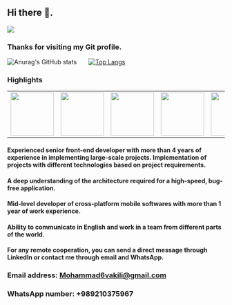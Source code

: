 ## Hi there 👋.

![](https://komarev.com/ghpvc/?username=mohammad6vakili&color=blueviolet)

### Thanks for visiting my Git profile.




![Anurag's GitHub stats](https://github-readme-stats.vercel.app/api?username=mohammad6vakili&show_icons=true&theme=tokyonight)
&nbsp;
&nbsp;
&nbsp;
[![Top Langs](https://github-readme-stats.vercel.app/api/top-langs/?username=mohammad6vakili&layout=compact&theme=tokyonight)](https://github.com/anuraghazra/github-readme-stats)



### Highlights
<table>
  <tr>
    <td><img src="https://cdn.iconscout.com/icon/free/png-64/javascript-24-1174950.png" width="100"></td>
        <td><img src="https://cdn.iconscout.com/icon/free/png-64/typescript-1174965.png" width="100"></td>
    <td><img src="https://cdn.iconscout.com/icon/free/png-64/react-3-1175109.png" width="100"></td>
    <td><img src="https://cdn.iconscout.com/icon/free/png-64/node-js-1174925.png" width="100"></td>
    <td><img src="https://cdn.iconscout.com/icon/free/png-64/electron-67-1175035.png" width="100"></td>
    <td><img src="https://cdn.iconscout.com/icon/free/png-64/html5-2474805-2056091.png" width="100"></td>
    <td><img src="https://cdn.iconscout.com/icon/free/png-64/github-170-1175028.png" width="100"></td>
    <td><img src="https://cdn.iconscout.com/icon/free/png-64/webpack-1-1174980.png" width="100"></td>
    <td><img src="https://cdn.iconscout.com/icon/free/png-64/visualstudio-1-1174964.png" width="100"></td>
    <td><img src="https://cdn.iconscout.com/icon/free/png-64/wordpress-2752021-2284838.png" width="100"></td>
    <td><img src="https://cdn.iconscout.com/icon/free/png-64/apple-1237-1174963.png" width="100"></td>
   </tr>
  </table>



#### Experienced senior front-end developer with more than 4 years of experience in implementing large-scale projects. Implementation of projects with different technologies based on project requirements.
  
#### A deep understanding of the architecture required for a high-speed, bug-free application.
#### Mid-level developer of cross-platform mobile softwares with more than 1 year of work experience.
#### Ability to communicate in English and work in a team from different parts of the world.
#### For any remote cooperation, you can send a direct message through LinkedIn or contact me through email and WhatsApp.

### Email address: Mohammad6vakili@gmail.com
### WhatsApp number: +989210375967


